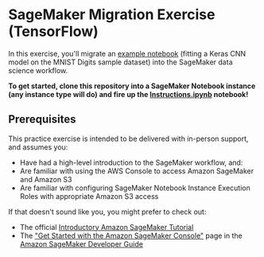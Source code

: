 # SageMaker Migration Exercise (TensorFlow)

In this exercise, you'll migrate an [example notebook](Local%20Notebook.ipynb) (fitting a Keras CNN model on the MNIST Digits sample dataset) into the SageMaker data science workflow.

**To get started, clone this repository into a SageMaker Notebook instance (any instance type will do) and fire up the [Instructions.ipynb](Instructions.ipynb) notebook!**


## Prerequisites

This practice exercise is intended to be delivered with in-person support, and assumes you:

- Have had a high-level introduction to the SageMaker workflow, and:
- Are familiar with using the AWS Console to access Amazon SageMaker and Amazon S3
- Are familiar with configuring SageMaker Notebook Instance Execution Roles with appropriate Amazon S3 access

If that doesn't sound like you, you might prefer to check out:

- The official [Introductory Amazon SageMaker Tutorial](https://aws.amazon.com/getting-started/tutorials/build-train-deploy-machine-learning-model-sagemaker/)
- The ["Get Started with the Amazon SageMaker Console"](https://docs.aws.amazon.com/sagemaker/latest/dg/gs-console.html) page in the [Amazon SageMaker Developer Guide](https://docs.aws.amazon.com/sagemaker/latest/dg/whatis.html)
